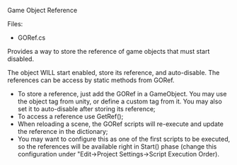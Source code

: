 Game Object Reference

Files:
+ GORef.cs

Provides a way to store the reference of game objects that must start disabled.

The object WILL start enabled, store its reference, and auto-disable. The references can be access by static methods from GORef.

- To store a reference, just add the GORef in a GameObject. You may use the object tag from unity, or define a custom tag from it. You may also set it to auto-disable after storing its reference;
- To access a reference use GetRef();
- When reloading a scene, the GORef scripts will re-execute and update the reference in the dictionary;
- You may want to configure this as one of the first scripts to be executed, so the references will be available right in Start() phase (change this configuration under "Edit->Project Settings->Script Execution Order).